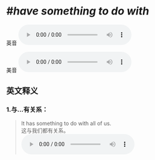 # ***\#have something to do with*** 
英音
<audio src="./media/have something to do with1_AAC.aac" controls="controls"></audio>

美音
<audio src="./media/have something to do with2_AAC.aac" controls="controls"></audio>



  

英文释义
---
### 1.**与…有关系：**  

 > It has something to do with all of us.  
 > 这与我们都有关系。    
<audio src="./media/something-10.aac" controls="controls"></audio>


